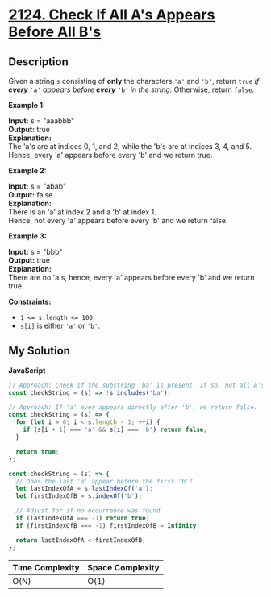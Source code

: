 # [2124. Check If All A's Appears Before All B's](https://leetcode.com/problems/check-if-all-as-appears-before-all-bs)

## Description

Given a string `s` consisting of **only** the characters `'a'` and `'b'`, return `true` _if **every**_ `'a'` _appears before **every**_ `'b'` _in the string_. Otherwise, return `false`.

**Example 1:**

**Input:** s = "aaabbb"  
**Output:** true  
**Explanation:**  
The 'a's are at indices 0, 1, and 2, while the 'b's are at indices 3, 4, and 5.  
Hence, every 'a' appears before every 'b' and we return true.

**Example 2:**

**Input:** s = "abab"  
**Output:** false  
**Explanation:**  
There is an 'a' at index 2 and a 'b' at index 1.  
Hence, not every 'a' appears before every 'b' and we return false.

**Example 3:**

**Input:** s = "bbb"  
**Output:** true  
**Explanation:**  
There are no 'a's, hence, every 'a' appears before every 'b' and we return true.

**Constraints:**

- `1 <= s.length <= 100`
- `s[i]` is either `'a'` or `'b'`.

## My Solution

**JavaScript**

```js
// Approach: Check if the substring 'ba' is present. If so, not all A's appear before all B's.
const checkString = (s) => !s.includes('ba');
```

```js
// Approach: If 'a' ever appears directly after 'b', we return false.
const checkString = (s) => {
  for (let i = 0; i < s.length - 1; ++i) {
    if (s[i + 1] === 'a' && s[i] === 'b') return false;
  }

  return true;
};
```

```js
const checkString = (s) => {
  // Does the last 'a' appear before the first 'b'?
  let lastIndexOfA = s.lastIndexOf('a');
  let firstIndexOfB = s.indexOf('b');

  // Adjust for if no occurrence was found
  if (lastIndexOfA === -1) return true;
  if (firstIndexOfB === -1) firstIndexOfB = Infinity;

  return lastIndexOfA < firstIndexOfB;
};
```

| Time Complexity | Space Complexity |
| --------------- | ---------------- |
| O(N)            | O(1)             |
